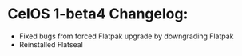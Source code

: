# CelOS 1-beta4 Changelog:

- Fixed bugs from forced Flatpak upgrade by downgrading Flatpak
- Reinstalled Flatseal
